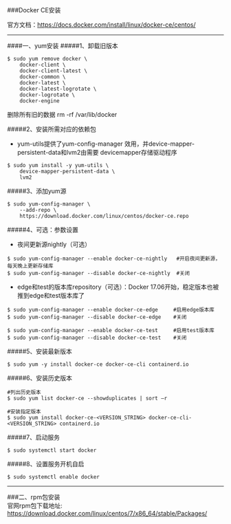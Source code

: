 ###Docker CE安装

官方文档：https://docs.docker.com/install/linux/docker-ce/centos/

---
####一、yum安装
#####1、卸载旧版本
```shell script
$ sudo yum remove docker \
    docker-client \
    docker-client-latest \
    docker-common \
    docker-latest \
    docker-latest-logrotate \
    docker-logrotate \
    docker-engine
```
删除所有旧的数据
rm -rf /var/lib/docker

#####2、安装所需对应的依赖包<br/>
* yum-utils提供了yum-config-manager 效用，并device-mapper-persistent-data和lvm2由需要 devicemapper存储驱动程序
```shell script
$ sudo yum install -y yum-utils \
    device-mapper-persistent-data \
    lvm2
```

#####3、添加yum源
```shell script
$ sudo yum-config-manager \
    --add-repo \
    https://download.docker.com/linux/centos/docker-ce.repo
```

#####4、可选：参数设置
* 夜间更新源nightly（可选）
```shell script
$ sudo yum-config-manager --enable docker-ce-nightly   #开启夜间更新源，每天晚上更新存储库
$ sudo yum-config-manager --disable docker-ce-nightly  #关闭
```

* edge和test的版本库repository（可选）：Docker 17.06开始，稳定版本也被推到edge和test版本库了
```shell script
$ sudo yum-config-manager --enable docker-ce-edge     #启用edge版本库
$ sudo yum-config-manager --disable docker-ce-edge    #关闭

$ sudo yum-config-manager --enable docker-ce-test     #启用test版本库
$ sudo yum-config-manager --disable docker-ce-test    #关闭
```

#####5、安装最新版本
```shell script
$ sudo yum -y install docker-ce docker-ce-cli containerd.io
```

#####6、安装历史版本
```shell script
#列出历史版本
$ sudo yum list docker-ce --showduplicates | sort –r

#安装指定版本
$ sudo yum install docker-ce-<VERSION_STRING> docker-ce-cli-<VERSION_STRING> containerd.io
```

#####7、启动服务
```shell script
$ sudo systemctl start docker
```

#####8、设置服务开机自启
```shell script
$ sudo systemctl enable docker
```


---
###二、rpm包安装<br/>
官网rpm包下载地址:
https://download.docker.com/linux/centos/7/x86_64/stable/Packages/
